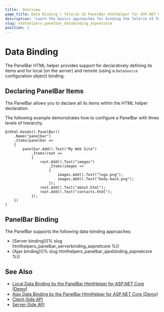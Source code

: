 ```yaml
---
title:  Overview
page_title: Data Binding | Telerik UI PanelBar HtmlHelper for ASP.NET Core
description: "Learn the basics approaches for binding the Telerik UI PanelBar HtmlHelper for ASP.NET Core (MVC 6 or ASP.NET Core MVC)."
slug: htmlhelpers_panelbar_databinding_aspnetcore
position: 1
---
```


# Data Binding

The PanelBar HTML helper provides support for declaratively defining its items and for local (on the server) and remote (using a `DataSource` configuration object) binding.

## Declaring PanelBar Items

The PanelBar allows you to declare all its items within the HTML helper declaration.

The following example demonstrates how to configure a PanelBar with three levels of hierarchy.

    @(Html.Kendo().PanelBar()
        .Name("panelbar")
        .Items(panelbar =>
        {
            panelbar.Add().Text("My Web Site")
                .Items(root =>
                {
                    root.Add().Text("images")
                        .Items(images =>
                        {
                            images.Add().Text("logo.png");
                            images.Add().Text("body-back.png");
                        });
                    root.Add().Text("about.html");
                    root.Add().Text("contacts.html");
                });
        })
    )

## PanelBar Binding

The PanelBar supports the following data-binding approaches:

* [Server binding]({% slug htmlhelpers_panelbar_serverbinding_aspnetcore %})
* [Ajax binding]({% slug htmlhelpers_panelbar_ajaxbinding_aspnetcore %})

## See Also

* [Local Data Binding by the PanelBar HtmlHelper for ASP.NET Core (Demo)](https://demos.telerik.com/aspnet-core/panelbar/local-data-binding)
* [Ajax Data Binding by the PanelBar HtmlHelper for ASP.NET Core (Demo)](https://demos.telerik.com/aspnet-core/panelbar/remote-data-binding)
* [Client-Side API](https://docs.telerik.com/kendo-ui/api/javascript/ui/panelbar)
* [Server-Side API](/api/panelbar)
